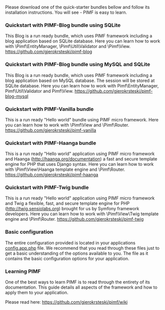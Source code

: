 Please download one of the quick-starter bundles bellow and follow its installation instructions. You will see - PIMF is easy to learn.

### Quickstart with PIMF-Blog bundle using SQLite
This Blog is a run ready bundle, which uses PIMF framework including a blog application based on SQLite database. Here you can learn how to work with \Pimf\EntityManager, \Pimf\Util\Validator and \Pimf\View. https://github.com/gjerokrsteski/pimf-blog

### Quickstart with PIMF-Blog bundle using MySQL and SQLite
This Blog is a run ready bundle, which uses PIMF framework including a blog application based on MySQL database. The session will be stored at SQLite database.
Here you can learn how to work with Pimf\EntityManager, Pimf\Util\Validator and Pimf\View. https://github.com/gjerokrsteski/pimf-blog-mysql

### Quickstart with PIMF-Vanilla bundle
This is a run ready "Hello world" bundle using PIMF micro framework. Here you can learn how to work with \Pimf\View and \Pimf\Router. https://github.com/gjerokrsteski/pimf-vanilla

### Quickstart with PIMF-Haanga bundle
This is a run ready "Hello world" application using PIMF micro framework and Haanga (http://haanga.org/documentation) a fast and secure template engine for PHP that uses Django syntax.
Here you can learn how to work with \Pimf\View\Haanga template engine and \Pimf\Router. https://github.com/gjerokrsteski/pimf-haanga

### Quickstart with PIMF-Twig bundle
This is a run ready "Hello world" application using PIMF micro framework and Twig a flexible, fast, and secure template
engine for PHP (http://twig.sensiolabs.org) brought for us by Symfony framework developers. Here you can learn how to work
with \Pimf\View\Twig template engine and \Pimf\Router. https://github.com/gjerokrsteski/pimf-twig


### Basic configuration
The entire configuration provided is located in your applications [config.app.php](https://github.com/gjerokrsteski/pimf-blog/blob/master/app/config.app.php) file. We recommend that you read through these files just to get a basic understanding of the options available to you. The file as it contains the basic configuration options for your application.

### Learning PIMF
One of the best ways to learn PIMF is to read through the entirety of its documentation. This guide details all aspects of the framework and how to apply them to your application.

Please read here: https://github.com/gjerokrsteski/pimf/wiki
